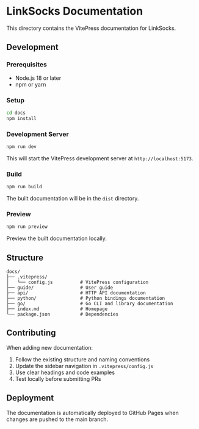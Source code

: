 # LinkSocks Documentation

This directory contains the VitePress documentation for LinkSocks.

## Development

### Prerequisites

- Node.js 18 or later
- npm or yarn

### Setup

```bash
cd docs
npm install
```

### Development Server

```bash
npm run dev
```

This will start the VitePress development server at `http://localhost:5173`.

### Build

```bash
npm run build
```

The built documentation will be in the `dist` directory.

### Preview

```bash
npm run preview
```

Preview the built documentation locally.

## Structure

```
docs/
├── .vitepress/
│   └── config.js          # VitePress configuration
├── guide/                 # User guide
├── api/                   # HTTP API documentation  
├── python/                # Python bindings documentation
├── go/                    # Go CLI and library documentation
├── index.md               # Homepage
└── package.json           # Dependencies
```

## Contributing

When adding new documentation:

1. Follow the existing structure and naming conventions
2. Update the sidebar navigation in `.vitepress/config.js`
3. Use clear headings and code examples
4. Test locally before submitting PRs

## Deployment

The documentation is automatically deployed to GitHub Pages when changes are pushed to the main branch.
